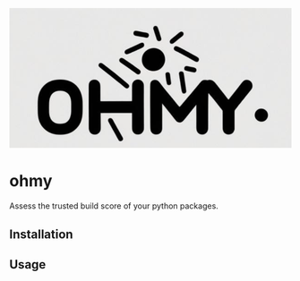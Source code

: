 ![Logo](images/logo.png)

# ohmy
Assess the trusted build score of your python packages.

## Installation



## Usage



